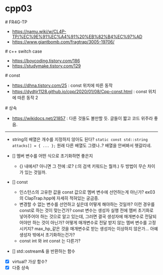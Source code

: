 # cpp03

\# FR4G-TP
* https://namu.wiki/w/CL4P-TP/%EC%9E%91%EC%A4%91%20%EB%82%B4%EC%97%AD
* https://www.giantbomb.com/fragtrap/3005-19706/

\# c++ switch case
* https://boycoding.tistory.com/186
* https://studymake.tistory.com/129

\# const
* https://dhna.tistory.com/25 : const 위치에 따른 동작
* https://dydtjr1128.github.io/cpp/2020/01/08/Cpp-const.html : const 위치에 따른 동작 2

\# 상속
* https://wikidocs.net/21857 : 다른 것들도 볼만할 듯. 글들이 짧고 코드 위주라 좋음.

---

* string의 배열은 개수를 지정하지 않아도 된다? `static const std::string attacks[] = { ... };` 원래 다른 배열도 그랬나..? 배열을 안써봐서 헷갈리네.

* [] 멤버 변수를 어떤 식으로 초기화하면 좋은지
    * {} 내에서? 아니면 그 전에 :로? (:의 검색 키워드는 뭘까.) 두 방법이 무슨 차이가 있는 것일까.
* [] const
    * 인스턴스의 고유한 값을 const 값으로 멤버 변수에 선언하는게 아닌가? ex03의 ClapTrap.hpp에 자세히 적혀있는 궁금증.
    * 변경할 수 없는 변수를 선언하고 싶은데 어떻게 해야하는 것일까? 이런 경우를 const로 하는 것이 맞는건가? const 변수는 생성자 실행 전에 멤버 초기화로 넣어주어야 하는 것으로 알고 있는데, 그러면 결국 생성자에 매개변수로 전달되어야만 하는 것이 아닌가? 어떻게 매개변수로 전달 받지 않는 멤버 변수를 고정시키지? max_hp_같은 것을 매개변수로 받는 생성자는 이상하지 않은가... 아예 생성자 밖에서 초기화하는건가?
    * const int 와 int const 는 다른가?
* [] std::ostream& 을 반환하는 함수

* [x] virtual? 가상 함수?
* [x] 다중 상속
